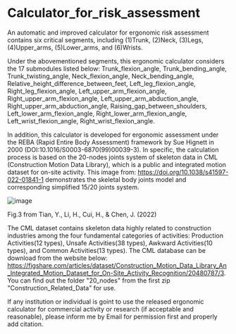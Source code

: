 # Calculator_for_risk_assessment
An automatic and improved calculator for ergonomic risk assessment contains six critical segments, including (1)Trunk, (2)Neck, (3)Legs, (4)Upper_arms, (5)Lower_arms, and (6)Wrists.

Under the abovementioned segments, this ergonomic calculator considers the 17 submodules listed below: Trunk_flexion_angle, Trunk_bending_angle, Trunk_twisting_angle, Neck_flexion_angle, Neck_bending_angle, Relative_height_difference_between_feet, Left_leg_flexion_angle, Right_leg_flexion_angle, Left_upper_arm_flexion_angle, Right_upper_arm_flexion_angle, Left_upper_arm_abduction_angle, Right_upper_arm_abduction_angle, Raising_gap_between_shoulders, Left_lower_arm_flexion_angle, Right_lower_arm_flexion_angle, Left_wrist_flexion_angle, Right_wrist_flexion_angle.

In addition, this calculator is developed for ergonomic assessment under the REBA (Rapid Entire Body Assessment) framework by Sue Hignett in 2000 (DOI:10.1016/S0003-6870(99)00039-3). In specific, the calculation process is based on the 20-nodes joints system of skeleton data in CML (Construction Motion Data Library), which is a public and integrated motion dataset for on-site activity. This image from: https://doi.org/10.1038/s41597-022-01841-1 demonstrates the skeletal body joints model and corresponding simplified 15/20 joints system.

![image](https://github.com/LIZR58/Calculator_for_ergonomic_assessment/assets/133872933/fe2dbcf6-f783-4d7c-8de4-062d5fb026e3)

Fig.3  from Tian, Y., Li, H., Cui, H., & Chen, J. (2022)

The CML dataset contains skeleton data highly related to construction industries among the four fundamental categories of activities: Production Activities(12 types), Unsafe Activities(38 types), Awkward Activities(10 types), and Common Activities(13 types). The CML database can be download from the website below: https://figshare.com/articles/dataset/Construction_Motion_Data_Library_An_Integrated_Motion_Dataset_for_On-Site_Activity_Recognition/20480787/3. You can find out the folder "20_nodes" from the first zip "Construction_Related_Data" for use.

If any institution or individual is goint to use the released ergonomic calculator for commercial activity or research (if acceptable and reasonable), please inform me by Email for permission first and properly add citation.
